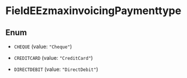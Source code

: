 

# FieldEEzmaxinvoicingPaymenttype

## Enum


* `CHEQUE` (value: `"Cheque"`)

* `CREDITCARD` (value: `"CreditCard"`)

* `DIRECTDEBIT` (value: `"DirectDebit"`)



